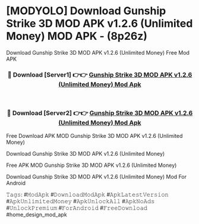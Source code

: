 # [MODYOLO] Download Gunship Strike 3D MOD APK v1.2.6 (Unlimited Money) MOD APK - (8p26z)
Download Gunship Strike 3D MOD APK v1.2.6 (Unlimited Money) Free Mod APK

<div align="center">
<h3>🔴 Download [Server1] 👉👉 <a href="https://apk-comot.site?title=Gunship_Strike_3D_MOD_APK_v1.2.6_(Unlimited_Money)">Gunship Strike 3D MOD APK v1.2.6 (Unlimited Money) Mod Apk</a></h3><br>

<h3>🔴 Download [Server2] 👉👉 <a href="https://apk-comot.site?title=Gunship_Strike_3D_MOD_APK_v1.2.6_(Unlimited_Money)">Gunship Strike 3D MOD APK v1.2.6 (Unlimited Money) Mod Apk</a></h3>
</div>


Free Download APK MOD Gunship Strike 3D MOD APK v1.2.6 (Unlimited Money)

Download Gunship Strike 3D MOD APK v1.2.6 (Unlimited Money) 

Free APK MOD Gunship Strike 3D MOD APK v1.2.6 (Unlimited Money) 

Download Gunship Strike 3D MOD APK v1.2.6 (Unlimited Money) Mod For Android

𝚃𝚊𝚐𝚜: #𝙼𝚘𝚍𝙰𝚙𝚔 #𝙳𝚘𝚠𝚗𝚕𝚘𝚊𝚍𝙼𝚘𝚍𝙰𝚙𝚔 #𝙰𝚙𝚔𝙻𝚊𝚝𝚎𝚜𝚝𝚅𝚎𝚛𝚜𝚒𝚘𝚗 #𝙰𝚙𝚔𝚄𝚗𝚕𝚒𝚖𝚒𝚝𝚎𝚍𝙼𝚘𝚗𝚎𝚢 #𝙰𝚙𝚔𝚄𝚗𝚕𝚘𝚌𝚔𝙰𝚕𝚕 #𝙰𝚙𝚔𝙽𝚘𝙰𝚍𝚜 #𝚄𝚗𝚕𝚘𝚌𝚔𝙿𝚛𝚎𝚖𝚒𝚞𝚖 #𝙵𝚘𝚛𝙰𝚗𝚍𝚛𝚘𝚒𝚍 #𝙵𝚛𝚎𝚎𝙳𝚘𝚠𝚗𝚕𝚘𝚊𝚍 #home_design_mod_apk